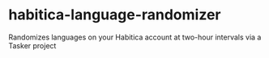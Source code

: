 # habitica-language-randomizer
Randomizes languages on your Habitica account at two-hour intervals via a Tasker project
